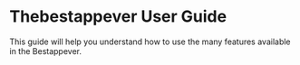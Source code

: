 # Thebestappever User Guide

This guide will help you understand how to use the many features available in the Bestappever.
